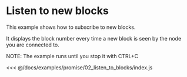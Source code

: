 # Listen to new blocks
This example shows how to subscribe to new blocks.

It displays the block number every time a new block is seen by the node you are connected to.

NOTE: The example runs until you stop it with CTRL+C

<<< @/docs/examples/promise/02_listen_to_blocks/index.js
